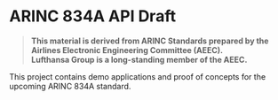 # ARINC 834A API Draft

> **This material is derived from ARINC Standards prepared by the Airlines Electronic Engineering Committee (AEEC).  
> Lufthansa Group is a long-standing member of the AEEC.**


This project contains demo applications and proof of concepts for the upcoming ARINC 834A standard.

